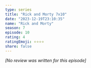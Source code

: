 ```yaml
---
type: series
title: "Rick and Morty 7x10"
date: "2023-12-19T23:10:35"
name: "Rick and Morty"
season: 7
episode: 10
rating: 4
ratingEmoji: ⭐️⭐️⭐️⭐️
share: false
---
```


*[No review was written for this episode]*
